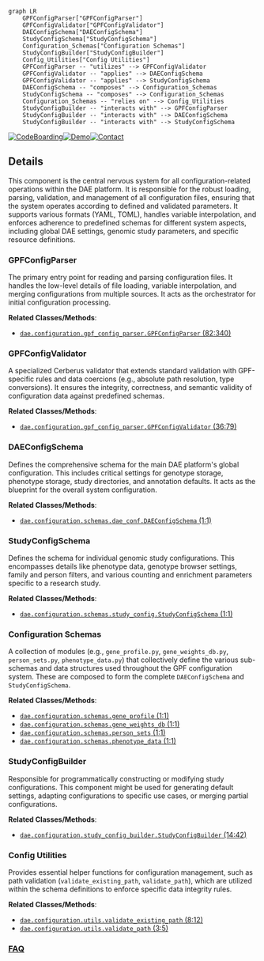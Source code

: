 ```mermaid
graph LR
    GPFConfigParser["GPFConfigParser"]
    GPFConfigValidator["GPFConfigValidator"]
    DAEConfigSchema["DAEConfigSchema"]
    StudyConfigSchema["StudyConfigSchema"]
    Configuration_Schemas["Configuration Schemas"]
    StudyConfigBuilder["StudyConfigBuilder"]
    Config_Utilities["Config Utilities"]
    GPFConfigParser -- "utilizes" --> GPFConfigValidator
    GPFConfigValidator -- "applies" --> DAEConfigSchema
    GPFConfigValidator -- "applies" --> StudyConfigSchema
    DAEConfigSchema -- "composes" --> Configuration_Schemas
    StudyConfigSchema -- "composes" --> Configuration_Schemas
    Configuration_Schemas -- "relies on" --> Config_Utilities
    StudyConfigBuilder -- "interacts with" --> GPFConfigParser
    StudyConfigBuilder -- "interacts with" --> DAEConfigSchema
    StudyConfigBuilder -- "interacts with" --> StudyConfigSchema
```

[![CodeBoarding](https://img.shields.io/badge/Generated%20by-CodeBoarding-9cf?style=flat-square)](https://github.com/CodeBoarding/GeneratedOnBoardings)[![Demo](https://img.shields.io/badge/Try%20our-Demo-blue?style=flat-square)](https://www.codeboarding.org/demo)[![Contact](https://img.shields.io/badge/Contact%20us%20-%20contact@codeboarding.org-lightgrey?style=flat-square)](mailto:contact@codeboarding.org)

## Details

This component is the central nervous system for all configuration-related operations within the DAE platform. It is responsible for the robust loading, parsing, validation, and management of all configuration files, ensuring that the system operates according to defined and validated parameters. It supports various formats (YAML, TOML), handles variable interpolation, and enforces adherence to predefined schemas for different system aspects, including global DAE settings, genomic study parameters, and specific resource definitions.

### GPFConfigParser
The primary entry point for reading and parsing configuration files. It handles the low-level details of file loading, variable interpolation, and merging configurations from multiple sources. It acts as the orchestrator for initial configuration processing.


**Related Classes/Methods**:

- <a href="https://github.com/iossifovlab/gpf/dae/dae/configuration/gpf_config_parser.py#L82-L340" target="_blank" rel="noopener noreferrer">`dae.configuration.gpf_config_parser.GPFConfigParser` (82:340)</a>


### GPFConfigValidator
A specialized Cerberus validator that extends standard validation with GPF-specific rules and data coercions (e.g., absolute path resolution, type conversions). It ensures the integrity, correctness, and semantic validity of configuration data against predefined schemas.


**Related Classes/Methods**:

- <a href="https://github.com/iossifovlab/gpf/dae/dae/configuration/gpf_config_parser.py#L36-L79" target="_blank" rel="noopener noreferrer">`dae.configuration.gpf_config_parser.GPFConfigValidator` (36:79)</a>


### DAEConfigSchema
Defines the comprehensive schema for the main DAE platform's global configuration. This includes critical settings for genotype storage, phenotype storage, study directories, and annotation defaults. It acts as the blueprint for the overall system configuration.


**Related Classes/Methods**:

- <a href="https://github.com/iossifovlab/gpf/dae/dae/configuration/schemas/dae_conf.py#L1-L1" target="_blank" rel="noopener noreferrer">`dae.configuration.schemas.dae_conf.DAEConfigSchema` (1:1)</a>


### StudyConfigSchema
Defines the schema for individual genomic study configurations. This encompasses details like phenotype data, genotype browser settings, family and person filters, and various counting and enrichment parameters specific to a research study.


**Related Classes/Methods**:

- <a href="https://github.com/iossifovlab/gpf/dae/dae/configuration/schemas/study_config.py#L1-L1" target="_blank" rel="noopener noreferrer">`dae.configuration.schemas.study_config.StudyConfigSchema` (1:1)</a>


### Configuration Schemas
A collection of modules (e.g., `gene_profile.py`, `gene_weights_db.py`, `person_sets.py`, `phenotype_data.py`) that collectively define the various sub-schemas and data structures used throughout the GPF configuration system. These are composed to form the complete `DAEConfigSchema` and `StudyConfigSchema`.


**Related Classes/Methods**:

- <a href="https://github.com/iossifovlab/gpf/dae/dae/configuration/schemas/gene_profile.py#L1-L1" target="_blank" rel="noopener noreferrer">`dae.configuration.schemas.gene_profile` (1:1)</a>
- <a href="https://github.com/iossifovlab/gpf/dae/dae/configuration/schemas/gene_weights_db.py#L1-L1" target="_blank" rel="noopener noreferrer">`dae.configuration.schemas.gene_weights_db` (1:1)</a>
- <a href="https://github.com/iossifovlab/gpf/dae/dae/configuration/schemas/person_sets.py#L1-L1" target="_blank" rel="noopener noreferrer">`dae.configuration.schemas.person_sets` (1:1)</a>
- <a href="https://github.com/iossifovlab/gpf/dae/dae/configuration/schemas/phenotype_data.py#L1-L1" target="_blank" rel="noopener noreferrer">`dae.configuration.schemas.phenotype_data` (1:1)</a>


### StudyConfigBuilder
Responsible for programmatically constructing or modifying study configurations. This component might be used for generating default settings, adapting configurations to specific use cases, or merging partial configurations.


**Related Classes/Methods**:

- <a href="https://github.com/iossifovlab/gpf/dae/dae/configuration/study_config_builder.py#L14-L42" target="_blank" rel="noopener noreferrer">`dae.configuration.study_config_builder.StudyConfigBuilder` (14:42)</a>


### Config Utilities
Provides essential helper functions for configuration management, such as path validation (`validate_existing_path`, `validate_path`), which are utilized within the schema definitions to enforce specific data integrity rules.


**Related Classes/Methods**:

- <a href="https://github.com/iossifovlab/gpf/dae/dae/configuration/utils.py#L8-L12" target="_blank" rel="noopener noreferrer">`dae.configuration.utils.validate_existing_path` (8:12)</a>
- <a href="https://github.com/iossifovlab/gpf/dae/dae/configuration/utils.py#L3-L5" target="_blank" rel="noopener noreferrer">`dae.configuration.utils.validate_path` (3:5)</a>




### [FAQ](https://github.com/CodeBoarding/GeneratedOnBoardings/tree/main?tab=readme-ov-file#faq)